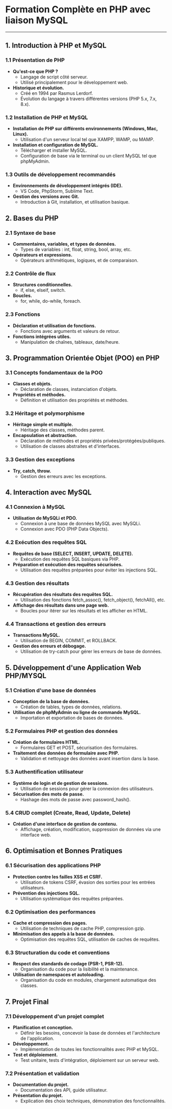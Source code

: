 # Formation Complète en PHP avec liaison MySQL

---

## **1. Introduction à PHP et MySQL**

### 1.1 Présentation de PHP

- **Qu'est-ce que PHP ?**
  - Langage de script côté serveur.
  - Utilisé principalement pour le développement web.
- **Historique et évolution.**
  - Créé en 1994 par Rasmus Lerdorf.
  - Évolution du langage à travers différentes versions (PHP 5.x, 7.x, 8.x).

### 1.2 Installation de PHP et MySQL

- **Installation de PHP sur différents environnements (Windows, Mac, Linux).**
  - Utilisation d'un serveur local tel que XAMPP, WAMP, ou MAMP.
- **Installation et configuration de MySQL.**
  - Télécharger et installer MySQL.
  - Configuration de base via le terminal ou un client MySQL tel que phpMyAdmin.

### 1.3 Outils de développement recommandés

- **Environnements de développement intégrés (IDE).**
  - VS Code, PhpStorm, Sublime Text.
- **Gestion des versions avec Git.**
  - Introduction à Git, installation, et utilisation basique.

## **2. Bases du PHP**

### 2.1 Syntaxe de base

- **Commentaires, variables, et types de données.**
  - Types de variables : int, float, string, bool, array, etc.
- **Opérateurs et expressions.**
  - Opérateurs arithmétiques, logiques, et de comparaison.

### 2.2 Contrôle de flux

- **Structures conditionnelles.**
  - if, else, elseif, switch.
- **Boucles.**
  - for, while, do-while, foreach.

### 2.3 Fonctions

- **Déclaration et utilisation de fonctions.**
  - Fonctions avec arguments et valeurs de retour.
- **Fonctions intégrées utiles.**
  - Manipulation de chaînes, tableaux, date/heure.

## **3. Programmation Orientée Objet (POO) en PHP**

### 3.1 Concepts fondamentaux de la POO

- **Classes et objets.**
  - Déclaration de classes, instanciation d'objets.
- **Propriétés et méthodes.**
  - Définition et utilisation des propriétés et méthodes.

### 3.2 Héritage et polymorphisme

- **Héritage simple et multiple.**
  - Héritage des classes, méthodes parent.
- **Encapsulation et abstraction.**
  - Déclaration de méthodes et propriétés privées/protégées/publiques.
  - Utilisation de classes abstraites et d'interfaces.

### 3.3 Gestion des exceptions

- **Try, catch, throw.**
  - Gestion des erreurs avec les exceptions.

## **4. Interaction avec MySQL**

### 4.1 Connexion à MySQL

- **Utilisation de MySQLi et PDO.**
  - Connexion à une base de données MySQL avec MySQLi.
  - Connexion avec PDO (PHP Data Objects).

### 4.2 Exécution des requêtes SQL

- **Requêtes de base (SELECT, INSERT, UPDATE, DELETE).**
  - Exécution des requêtes SQL basiques via PHP.
- **Préparation et exécution des requêtes sécurisées.**
  - Utilisation des requêtes préparées pour éviter les injections SQL.

### 4.3 Gestion des résultats

- **Récupération des résultats des requêtes SQL.**
  - Utilisation des fonctions fetch_assoc(), fetch_object(), fetchAll(), etc.
- **Affichage des résultats dans une page web.**
  - Boucles pour itérer sur les résultats et les afficher en HTML.

### 4.4 Transactions et gestion des erreurs

- **Transactions MySQL.**
  - Utilisation de BEGIN, COMMIT, et ROLLBACK.
- **Gestion des erreurs et débogage.**
  - Utilisation de try-catch pour gérer les erreurs de base de données.

## **5. Développement d'une Application Web PHP/MYSQL**

### 5.1 Création d'une base de données

- **Conception de la base de données.**
  - Création de tables, types de données, relations.
- **Utilisation de phpMyAdmin ou ligne de commande MySQL.**
  - Importation et exportation de bases de données.

### 5.2 Formulaires PHP et gestion des données

- **Création de formulaires HTML.**
  - Formulaires GET et POST, sécurisation des formulaires.
- **Traitement des données de formulaire avec PHP.**
  - Validation et nettoyage des données avant insertion dans la base.

### 5.3 Authentification utilisateur

- **Système de login et de gestion de sessions.**
  - Utilisation de sessions pour gérer la connexion des utilisateurs.
- **Sécurisation des mots de passe.**
  - Hashage des mots de passe avec password_hash().

### 5.4 CRUD complet (Create, Read, Update, Delete)

- **Création d'une interface de gestion de contenu.**
  - Affichage, création, modification, suppression de données via une interface web.

## **6. Optimisation et Bonnes Pratiques**

### 6.1 Sécurisation des applications PHP

- **Protection contre les failles XSS et CSRF.**
  - Utilisation de tokens CSRF, évasion des sorties pour les entrées utilisateurs.
- **Prévention des injections SQL.**
  - Utilisation systématique des requêtes préparées.

### 6.2 Optimisation des performances

- **Cache et compression des pages.**
  - Utilisation de techniques de cache PHP, compression gzip.
- **Minimisation des appels à la base de données.**
  - Optimisation des requêtes SQL, utilisation de caches de requêtes.

### 6.3 Structuration du code et conventions

- **Respect des standards de codage (PSR-1, PSR-12).**
  - Organisation du code pour la lisibilité et la maintenance.
- **Utilisation de namespaces et autoloading.**
  - Organisation du code en modules, chargement automatique des classes.

## **7. Projet Final**

### 7.1 Développement d'un projet complet

- **Planification et conception.**
  - Définir les besoins, concevoir la base de données et l'architecture de l'application.
- **Développement.**
  - Implémentation de toutes les fonctionnalités avec PHP et MySQL.
- **Test et déploiement.**
  - Test unitaire, tests d'intégration, déploiement sur un serveur web.

### 7.2 Présentation et validation

- **Documentation du projet.**
  - Documentation des API, guide utilisateur.
- **Présentation du projet.**
  - Explication des choix techniques, démonstration des fonctionnalités.